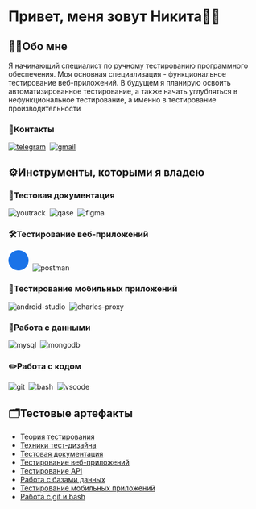 # Привет, меня зовут Никита🙋‍♂️

## 🧑‍💻Обо мне

Я начинающий специалист по ручному тестированию программного обеспечения. Моя основная специализация - функциональное тестирование веб-приложений. В будущем я планирую освоить автоматизированное тестирование, а также начать углубляться в нефункциональное тестирование, а именно в тестирование производительности

<!-- ### 📚Курсы и сертификаты

| Курс                                                                      | Дата                    | Сертификат              |
|---------------------------------------------------------------------------|-------------------------|-------------------------|
|                                                                           |                         |                         |

### 📄Резюме

Ознакомиться с моим резюме можно [здесь](ссылка) -->

### 🔗Контакты

<div>
  <!-- <a href="ссылка"><img src="https://files.svgcdn.io/skill-icons/linkedin.svg" width="40px" height="40px" title="linkedin" alt="linkedin"></a>&nbsp -->
  <a href="https://t.me/nikitagolyakov30"><img src="https://files.svgcdn.io/logos/telegram.svg" width="40px" height="40px" title="telegram" alt="telegram"></a>&nbsp
  <a href="mailto:nikitagolyakov30@gmail.com"><img src="https://files.svgcdn.io/logos/google-gmail.svg" width="40px" height="40px" title="gmail" alt="gmail"></a>&nbsp
</div>

## ⚙️Инструменты, которыми я владею

### 📁Тестовая документация

<div>
  <img src="https://files.svgcdn.io/logos/youtrack.svg" width="40px" height="40px" title="youtrack" alt="youtrack">&nbsp
  <img src="https://files.svgcdn.io/simple-icons/qase.svg" width="40px" height="40px" title="qase" alt="qase">&nbsp
  <img src="https://files.svgcdn.io/logos/figma.svg" width="40px" height="40px" title="figma" alt="figma">&nbsp
</div>

### 🛠Тестирование веб-приложений

<div>
  <img src="https://raw.githubusercontent.com/ChromeDevTools/devtools-logo/6dd4391f4855e11c4b959fac0b5bed71cbef6f30/logos/svg/chrome-devtools-circle-responsive.svg" width="40px" height="40px" title="devtools" alt="devtools">&nbsp
  <img src="https://files.svgcdn.io/devicon/postman.svg" width="40px" height="40px" title="postman" alt="postman">&nbsp
</div>

### 📱Тестирование мобильных приложений

<div>
  <img src="https://files.svgcdn.io/devicon/androidstudio.svg" width="40px" height="40px" title="android-studio" alt="android-studio">&nbsp
  <img src="https://user-images.githubusercontent.com/15472/41327135-e4bf090c-6eca-11e8-9b76-032e8e2b0707.png" width="40px" height="40px" title="charles-proxy" alt="charles-proxy">&nbsp
</div>

### 💾Работа с данными

<div>
  <img src="https://files.svgcdn.io/devicon/mysql.svg" width="40px" height="40px" title="mysql" alt="mysql">&nbsp
  <img src="https://files.svgcdn.io/devicon/mongodb.svg" width="40px" height="40px" title="mongodb" alt="mongodb">&nbsp
</div>

### ✏️Работа с кодом

<div>
  <img src="https://files.svgcdn.io/devicon/git.svg" width="40px" height="40px" title="git" alt="git">&nbsp
  <img src="https://files.svgcdn.io/devicon/bash.svg" width="40px" height="40px" title="bash" alt="bash">&nbsp
  <img src="https://files.svgcdn.io/devicon/vscode.svg" width="40px" height="40px" title="vscode" alt="vscode">&nbsp
</div>

## 🗂Тестовые артефакты

* [Теория тестирования](https://github.com/golyakovn3/theory)
* [Техники тест-дизайна](https://github.com/golyakovn3/design)
* [Тестовая документация](https://github.com/golyakovn3/docs)
* [Тестирование веб-приложений](https://github.com/golyakovn3/web)
* [Тестирование API](https://github.com/golyakovn3/api)
* [Работа с базами данных](https://github.com/golyakovn3/database)
* [Тестирование мобильных приложений](https://github.com/golyakovn3/mobile)
* [Работа с git и bash](https://github.com/golyakovn3/git_bash)

